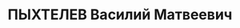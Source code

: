 ---
title: ПЫХТЕЛЕВ Василий Матвеевич
description: "Род. в 1890 в д. Пыхтеево Верховинского уезда Вятской губ. До 1917 г.\
  \ подпрапорщик царской армии. С 1918 г. – член партии большевиков. \n В апреле 1932-го\
  \ – сентябре 1933 г. – председатель Пермского горсовета. На момент ареста - председатель\
  \ Кизеловского горсовета.\n Приговорен выездной сессией Военной коллегии Верховного\
  \ суда СССР 29 марта 1937 г. по ст. 17 – 58-8 и 58-11 УК РСФСР за «участие в контрреволюционной\
  \ троцкистско-террористической организации на Урале и проведение контрреволюционной\
  \ подрывной работы, направленной на срыв мероприятий партии и правительства» – 10\
  \ лет лишения свободы, с поражением в правах на пять лет и конфискацией всего лично\
  \ принадлежащего имущества. Умер в Вологодской тюрьме 2 июля 1939 г. Реабилитирован\
  \ ВК ВС СССР 31 октября 1957 г."
---
